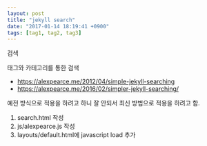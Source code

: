 ```yaml
---
layout: post
title: "jekyll search"
date: "2017-01-14 18:19:41 +0900"
tags: [tag1, tag2, tag3]
---
```


검색

태그와 카테고리를 통한 검색

* https://alexpearce.me/2012/04/simple-jekyll-searching
* https://alexpearce.me/2016/02/simpler-jekyll-searching/

예전 방식으로 적용을 하려고 하니 잘 안되서 최신 방법으로 적용을 하려고 함.

1. search.html 작성
2. js/alexpearce.js 작성
3. layouts/default.html에 javascript load 추가
